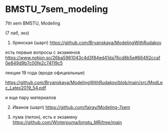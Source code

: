 # BMSTU_7sem_modeling
7th sem BMSTU, Modeling

(7 лаб, экз)

1. брянская (шарп)
https://github.com/Bryanskaya/ModelingWithRudakov 

есть первые вопросы с экзаменов https://www.notion.so/26ba5961043c4d3f84ed41da76cd8b5e#66492ccaf0e849d9b7c00fe2c74119c5 

лекции 19 года (вроде официальные)

https://github.com/Bryanskaya/ModelingWithRudakov/blob/main/src/ModLec_Latex2019_54.pdf 

и еще пару материалов

2. Иванов (шарп)
https://github.com/fairay/Modeling-7sem 

3. пума (питон), есть к экзамену
https://github.com/Winterpuma/bmstu_MR/tree/main 
